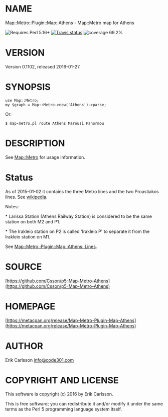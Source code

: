 # NAME

Map::Metro::Plugin::Map::Athens - Map::Metro map for Athens

![Requires Perl 5.16+](https://img.shields.io/badge/perl-5.16+-brightgreen.svg) [![Travis status](https://api.travis-ci.org/Csson/p5-Map-Metro-Athens.svg?branch=master)](https://travis-ci.org/Csson/p5-Map-Metro-Athens) ![coverage 69.2%](https://img.shields.io/badge/coverage-69.2%-red.svg)

# VERSION

Version 0.1102, released 2016-01-27.

# SYNOPSIS

    use Map::Metro;
    my $graph = Map::Metro->new('Athens')->parse;

Or:

    $ map-metro.pl route Athens Marousi Panormou

# DESCRIPTION

See [Map::Metro](https://metacpan.org/pod/Map::Metro) for usage information.

# Status

As of 2015-01-02 it contains the three Metro lines and the two Proastiakos lines. See [wikipedia](https://en.wikipedia.org/wiki/Athens_metro).

Notes:

\* Larissa Station (Athens Railway Station) is considered to be the same station on both M2 and P1.

\* The Irakleio station on P2 is called 'Irakleio P' to separate it from the Irakleio station on M1.

See [Map::Metro::Plugin::Map::Athens::Lines](https://metacpan.org/pod/Map::Metro::Plugin::Map::Athens::Lines).

# SOURCE

[https://github.com/Csson/p5-Map-Metro-Athens](https://github.com/Csson/p5-Map-Metro-Athens)

# HOMEPAGE

[https://metacpan.org/release/Map-Metro-Plugin-Map-Athens](https://metacpan.org/release/Map-Metro-Plugin-Map-Athens)

# AUTHOR

Erik Carlsson <info@code301.com>

# COPYRIGHT AND LICENSE

This software is copyright (c) 2016 by Erik Carlsson.

This is free software; you can redistribute it and/or modify it under
the same terms as the Perl 5 programming language system itself.
